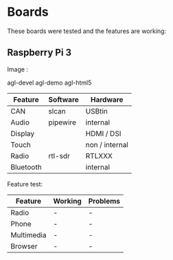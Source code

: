 # Boards

These boards were tested and the features are working:



## Raspberry Pi 3

Image :

agl-devel agl-demo agl-html5


| Feature | Software | Hardware |
| --- | --- | ---|
| CAN | slcan | USBtin| 
| Audio | pipewire | internal|
| Display |  | HDMI / DSI |
| Touch |  |  non / internal | 
| Radio | rtl-sdr | RTLXXX |
| Bluetooth | | internal |

Feature test:

| Feature | Working | Problems |
| --- | --- | --- |
| Radio | - | - |
| Phone | - | - |
| Multimedia | - | - |
| Browser | - | -|
